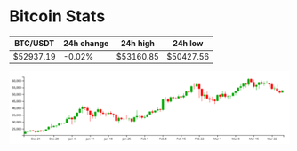 # Bitcoin Stats

BTC/USDT|24h change|24h high|24h low|
|---|---|---|---|
|$52937.19|-0.02%|$53160.85|$50427.56|

<img src="./chart.svg">
